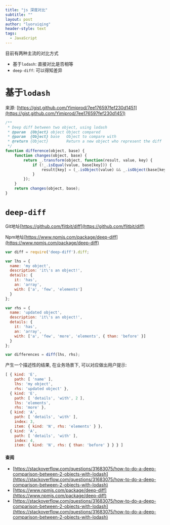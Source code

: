 ```yaml
---
title: "js 深度对比"
subtitle: ""
layout: post
author: "luoruiqing"
header-style: text
tags:
  - JavaScript
---
```


目前有两种主流的对比方式

- 基于`lodash`: 直接对比是否相等
- `deep-diff`: 可以得知差异

# 基于`lodash`

来源: [https://gist.github.com/Yimiprod/7ee176597fef230d1451](https://gist.github.com/Yimiprod/7ee176597fef230d1451)

```js
/**
 * Deep diff between two object, using lodash
 * @param  {Object} object Object compared
 * @param  {Object} base   Object to compare with
 * @return {Object}        Return a new object who represent the diff
 */
function difference(object, base) {
	function changes(object, base) {
		return _.transform(object, function(result, value, key) {
			if (!_.isEqual(value, base[key])) {
				result[key] = (_.isObject(value) && _.isObject(base[key])) ? changes(value, base[key]) : value;
			}
		});
	}
	return changes(object, base);
}
```

# `deep-diff`

Git地址[https://github.com/flitbit/diff](https://github.com/flitbit/diff)

Npm地址[https://www.npmjs.com/package/deep-diff](https://www.npmjs.com/package/deep-diff)

```js
var diff = require('deep-diff').diff;

var lhs = {
  name: 'my object',
  description: 'it\'s an object!',
  details: {
    it: 'has',
    an: 'array',
    with: ['a', 'few', 'elements']
  }
};

var rhs = {
  name: 'updated object',
  description: 'it\'s an object!',
  details: {
    it: 'has',
    an: 'array',
    with: ['a', 'few', 'more', 'elements', { than: 'before' }]
  }
};

var differences = diff(lhs, rhs);
```

产生一个描述性的结果, 在业务场景下, 可以对应做出用户提示:

```js
[ { kind: 'E',
    path: [ 'name' ],
    lhs: 'my object',
    rhs: 'updated object' },
  { kind: 'E',
    path: [ 'details', 'with', 2 ],
    lhs: 'elements',
    rhs: 'more' },
  { kind: 'A',
    path: [ 'details', 'with' ],
    index: 3,
    item: { kind: 'N', rhs: 'elements' } },
  { kind: 'A',
    path: [ 'details', 'with' ],
    index: 4,
    item: { kind: 'N', rhs: { than: 'before' } } } ]
```

#### 查阅
- [https://stackoverflow.com/questions/31683075/how-to-do-a-deep-comparison-between-2-objects-with-lodash](https://stackoverflow.com/questions/31683075/how-to-do-a-deep-comparison-between-2-objects-with-lodash)
- [https://www.npmjs.com/package/deep-diff](https://www.npmjs.com/package/deep-diff)
- [https://stackoverflow.com/questions/31683075/how-to-do-a-deep-comparison-between-2-objects-with-lodash](https://stackoverflow.com/questions/31683075/how-to-do-a-deep-comparison-between-2-objects-with-lodash)
